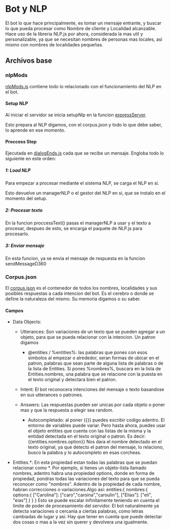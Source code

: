 

# Bot y NLP

El bot lo que hace principalmente, es tomar un mensaje entrante, y buscar lo que pueda procesar como Nombre de cliente y Localidad alcanzable. Hace uso de la libreria NLP.js por ahora, considerada la mas util y personalizable, ya que se necesitan nombres de personas mas locales, asi mismo con nombres de localidades pequeñas.

## Archivos base

### nlpMods

[nlpMods.js](../../src/mods/nlpConfs/nlpMods.js) contiene todo lo relacionado con el funcionamiento del NLP en el bot.

#### Setup NLP

Al iniciar el servidor se inicia setupNlp en la funcion [expressServer](../../src/mods/expressServer.js).

Esto prepara al NLP digamos, con el corpus.json y todo lo que debe saber, lo aprende en ese momento.

#### Proccess Step

Ejecutada en [dialogEnds.js](../../src/endpoints/dialogEnds.js) cada que se recibe un mensaje. Engloba todo lo siguiente en este orden:

##### 1: Load NLP

Para empezar a procesar mediante el sistema NLP, se carga el NLP en si.

Esto devuelve un managerNLP o el gestor del NLP en si, que se instalo en el momento del setup.

##### 2: Procesar texto 

En la funcion proccessText() pasas el managerNLP a usar y el texto a procesar, despues de esto, se encarga el paquete de NLP.js para procesarlo.

##### 3: Enviar mensaje

En esta funcion, ya se envia el mensaje de respuesta en la funcion sendMessageD360

### Corpus.json

El [corpus.json](../../src/mods/nlpConfs/corpus.json) es el contenedor de todos los nombres, localidades y sus posibles respuestas a cada intencion del bot. Es el cerebro o donde se define la naturaleza del mismo. Su memoria digamos o su saber.

#### Campos

- Data Objects:

    - Utterances: Son variaciones de un texto que se pueden agregar a un objeto, para que se pueda relacionar con la intencion. Un patron digamos

        - @entities / %entities%: las palabras que pones con esos simbolos al empezar o alrededor, seran formas de ubicar en el patron, palabras que sean parte de alguna lista de palabras o de la lista de Entities. Si pones %nombres%, buscara en la lista de Entities.nombres, una palabra que se relacione con la puesta en el texto original y detectara bien el patron.

    - Intent: El bot reconocera intenciones del mensaje o texto basandose en sus utterances o patrones.

    - Answers: Las respuestas pueden ser unicas por cada objeto o poner mas y que la respuesta a elegir sea random.

        - Autocompletado: al poner {{}} puedes escribir codigo adentro. El entorno de variables puede variar. Pero  hasta ahora, puedes usar el objeto entities que cuenta con las listas de la misma y la entidad detectada en el texto original o patron. Es decir:
            {{entities.nombres.option}}
        Nos dara el nombre detectado en el texto original, ya que detecto el patron del mensaje, lo relaciono, busco la palabra y lo autocompleto en esas corcheas.

- Entities.*: En esta propiedad estan todas las palabras que se puedan relacionar como *. Por ejemplo, si tienes un objeto-lista llamado nombres, adentro habra una propiedad options, donde en forma de propiedad, pondras todas las variaciones del texto para que se pueda reconocer como "nombres". Adentro de la propiedad de cada nombre, habran correcciones o variaciones.Algo asi:
    entities:{
        nombres:{
            options:{
                ["Carolina"]: ["caro","caroina","caroulin"],
                ["Elias"]: ["eli", "eias"]
            }
        }
    }
Esto se puede escalar infinitamente teniendo en cuenta el limite de poder de procesamiento del servidor. El bot naturalmente ya detecta variaciones o cercania a ciertas palabras, como letras cambiadas de lugar y asi. Hay que tener en cuenta que puede detectar dos cosas o mas a la vez sin querer y devolvera una igualmente.
